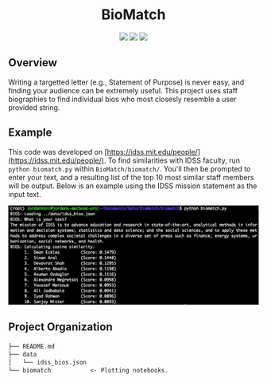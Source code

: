 <h1 align="center">
BioMatch
</h1>

<p align="center"> 
   <a href="https://github.com/jvani/BioMatch/blob/master/LICENSE"><img src="https://img.shields.io/github/license/jvani/BioMatch.svg"></img></a> <img src="https://img.shields.io/badge/contributions-welcome-brightgreen.svg?style=flat"> <a href="https://twitter.com/intent/tweet?text=Wow:&url=https%3A%2F%2Fgithub.com%2Fjvani%2FBioMatch"><img src=https://img.shields.io/twitter/url/https/github.com/jvani/BioMatch.svg?style=social></img></a>
</p>

## Overview
Writing a targetted letter (e.g., Statement of Purpose) is never easy, and finding your audience can be extremely useful. This project uses staff biographies to find individual bios who most closesly resemble a user provided string.

## Example
This code was developed on [https://idss.mit.edu/people/](https://idss.mit.edu/people/). To find similarities with IDSS faculty, run `python biomatch.py` within `BioMatch/biomatch/`. You'll then be prompted to enter your text, and a resulting list of the top 10 most similar staff members will be output. Below is an example using the IDSS mission statement as the input text.

<p align="center">
    <img width="600" src="https://github.com/jvani/BioMatch/blob/master/data/demo.png?raw=true"></img>
</p>

## Project Organization

    ├── README.md
    ├── data
    │   └── idss_bios.json         
    └── biomatch           <- Plotting notebooks.
